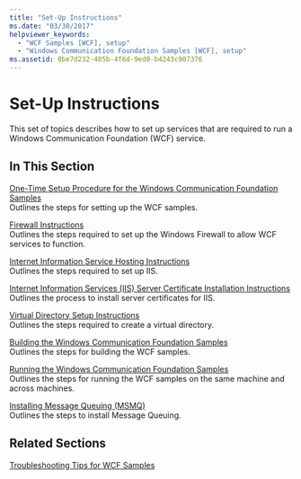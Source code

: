 ```yaml
---
title: "Set-Up Instructions"
ms.date: "03/30/2017"
helpviewer_keywords: 
  - "WCF Samples [WCF], setup"
  - "Windows Communication Foundation Samples [WCF], setup"
ms.assetid: 0be7d232-485b-4f6d-9ed0-b4243c907376
---
```

# Set-Up Instructions
This set of topics describes how to set up services that are required to run a Windows Communication Foundation (WCF) service.  
  
## In This Section  
 [One-Time Setup Procedure for the Windows Communication Foundation Samples](one-time-setup-procedure-for-the-wcf-samples.md)  
 Outlines the steps for setting up the WCF samples.  
  
 [Firewall Instructions](firewall-instructions.md)  
 Outlines the steps required to set up the Windows Firewall to allow WCF services to function.  
  
 [Internet Information Service Hosting Instructions](internet-information-service-hosting-instructions.md)  
 Outlines the steps required to set up IIS.  
  
 [Internet Information Services (IIS) Server Certificate Installation Instructions](iis-server-certificate-installation-instructions.md)  
 Outlines the process to install server certificates for IIS.  
  
 [Virtual Directory Setup Instructions](virtual-directory-setup-instructions.md)  
 Outlines the steps required to create a virtual directory.  
  
 [Building the Windows Communication Foundation Samples](building-the-samples.md)  
 Outlines the steps for building the WCF samples.  
  
 [Running the Windows Communication Foundation Samples](running-the-samples.md)  
 Outlines the steps for running the WCF samples on the same machine and across machines.  
  
 [Installing Message Queuing (MSMQ)](installing-message-queuing-msmq.md)  
 Outlines the steps to install Message Queuing.  
  
## Related Sections  
 [Troubleshooting Tips for WCF Samples](/previous-versions/dotnet/netframework-3.5/ms751511(v=vs.90))
